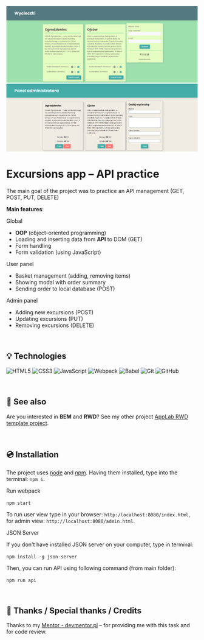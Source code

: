 ![User view](./assets/user.JPG)
![Admin view](./assets/admin.JPG)


# Excursions app – API practice

The main goal of the project was to practice an API management (GET, POST, PUT, DELETE)

**Main features**:

Global
- **OOP** (object-oriented programming)
- Loading and inserting data from **API** to DOM (GET)
- Form handling
- Form validation (using JavaScript)

User panel
- Basket management (adding, removing items)
- Showing modal with order summary
- Sending order to local database (POST)

Admin panel
- Adding new excursions (POST)
- Updating excursions (PUT)
- Removing excursions (DELETE)


&nbsp;
 
## 💡 Technologies
![HTML5](https://img.shields.io/badge/html5-%23E34F26.svg?style=for-the-badge&logo=html5&logoColor=white)
![CSS3](https://img.shields.io/badge/css3-%231572B6.svg?style=for-the-badge&logo=css3&logoColor=white)
![JavaScript](https://img.shields.io/badge/javascript-%23323330.svg?style=for-the-badge&logo=javascript&logoColor=%23F7DF1E)
![Webpack](https://img.shields.io/badge/webpack-%238DD6F9.svg?style=for-the-badge&logo=webpack&logoColor=black)
![Babel](https://img.shields.io/badge/Babel-F9DC3e?style=for-the-badge&logo=babel&logoColor=black)
![Git](https://img.shields.io/badge/git-%23F05033.svg?style=for-the-badge&logo=git&logoColor=white)
![GitHub](https://img.shields.io/badge/github-%23121011.svg?style=for-the-badge&logo=github&logoColor=white)

&nbsp;
 
## 🔗 See also

Are you interested in **BEM** and **RWD**? See my other project [AppLab RWD template project](https://github.com/mikepatch/AppLab-RWD-template-project).

&nbsp;
 
## 💿 Installation

The project uses [node](https://nodejs.org/en/) and [npm](https://www.npmjs.com/). Having them installed, type into the terminal: `npm i`.

Run webpack

`npm start`

To run user view type in your browser: `http:/localhost:8080/index.html`, for admin view: `http://localhost:8080/admin.html`.

JSON Server

If you don't have installed JSON server on your computer, type in terminal:

`npm install -g json-server`

Then, you can run API using following command (from main folder):

`npm run api`

&nbsp;

## 👏 Thanks / Special thanks / Credits
Thanks to my [Mentor - devmentor.pl](https://devmentor.pl/) – for providing me with this task and for code review.